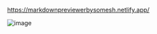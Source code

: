 https://markdownpreviewerbysomesh.netlify.app/


![image](https://user-images.githubusercontent.com/64709539/183245093-6da01be4-ca61-4575-a17d-c2f3e84c1b27.png)

